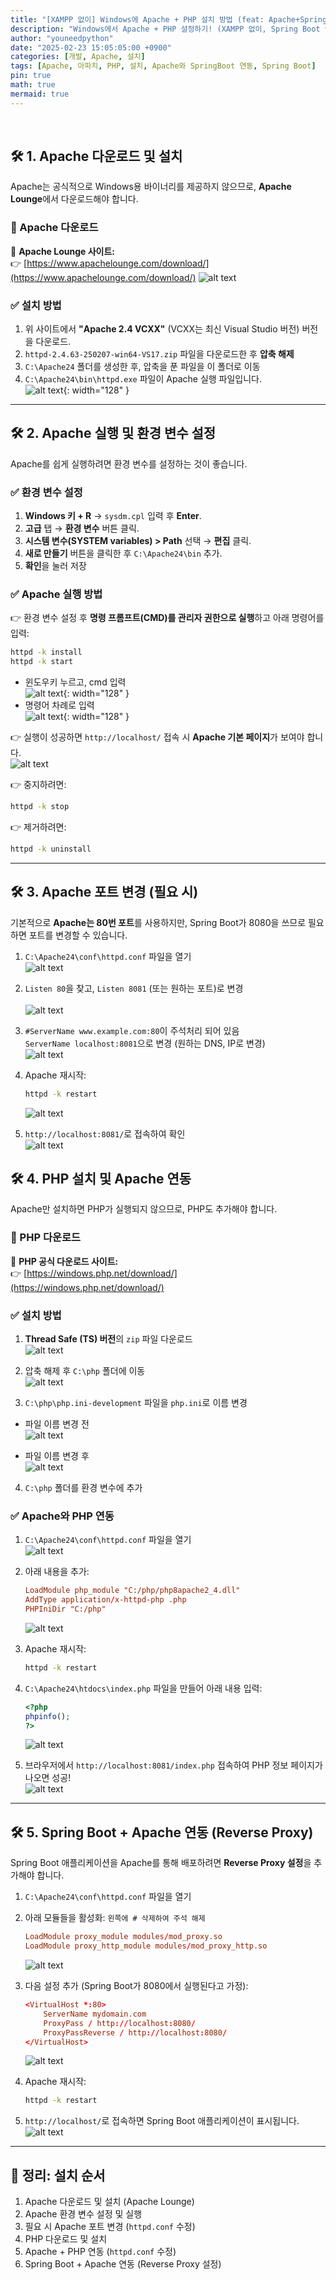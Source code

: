```yaml
---
title: "[XAMPP 없이] Windows에 Apache + PHP 설치 방법 (feat: Apache+SpringBoot 연동)"
description: "Windows에서 Apache + PHP 설정하기! (XAMPP 없이, Spring Boot 연동까지)"
author: "youneedpython"
date: "2025-02-23 15:05:05:00 +0900" 
categories: [개발, Apache, 설치]
tags: [Apache, 아파치, PHP, 설치, Apache와 SpringBoot 연동, Spring Boot]
pin: true
math: true
mermaid: true
---
```


<br/>



## 🛠 **1. Apache 다운로드 및 설치**
Apache는 공식적으로 Windows용 바이너리를 제공하지 않으므로, **Apache Lounge**에서 다운로드해야 합니다.

### 🔗 Apache 다운로드
📌 **Apache Lounge 사이트:**  
👉 [https://www.apachelounge.com/download/](https://www.apachelounge.com/download/)
![alt text](../assets/img/2025-02-23/apache-dowload-site.png)

### ✅ **설치 방법**
1. 위 사이트에서 **"Apache 2.4 VCXX"** (VCXX는 최신 Visual Studio 버전) 버전을 다운로드.
2. `httpd-2.4.63-250207-win64-VS17.zip` 파일을 다운로드한 후 **압축 해제**
3. `C:\Apache24` 폴더를 생성한 후, 압축을 푼 파일을 이 폴더로 이동
4. `C:\Apache24\bin\httpd.exe` 파일이 Apache 실행 파일입니다.  
![alt text](../assets/img/2025-02-23/apache-bin-folder.png){: width="128" }

---

## 🛠 **2. Apache 실행 및 환경 변수 설정**
Apache를 쉽게 실행하려면 환경 변수를 설정하는 것이 좋습니다.

### ✅ **환경 변수 설정**
1. **Windows 키 + R** → `sysdm.cpl` 입력 후 **Enter**.
2. **고급** 탭 → **환경 변수** 버튼 클릭.
3. **시스템 변수(SYSTEM variables) > Path** 선택 → **편집** 클릭.
4. **새로 만들기** 버튼을 클릭한 후 `C:\Apache24\bin` 추가.
5. **확인**을 눌러 저장

### ✅ **Apache 실행 방법**
👉 환경 변수 설정 후 **명령 프롬프트(CMD)를 관리자 권한으로 실행**하고 아래 명령어를 입력:
```bash
httpd -k install
httpd -k start
```  
* 윈도우키 누르고, cmd 입력  
![alt text](../assets/img/2025-02-23/apache-cmd-run.png){: width="128" }    
* 명령어 차례로 입력  
![alt text](../assets/img/2025-02-23/apache-install.png){: width="128" }    


👉 실행이 성공하면 `http://localhost/` 접속 시 **Apache 기본 페이지**가 보여야 합니다.  
![alt text](../assets/img/2025-02-23/apache-web.png)

👉 중지하려면:
```bash
httpd -k stop
```
👉 제거하려면:
```bash
httpd -k uninstall
```

---

## 🛠 **3. Apache 포트 변경 (필요 시)**
기본적으로 **Apache는 80번 포트**를 사용하지만, Spring Boot가 8080을 쓰므로 필요하면 포트를 변경할 수 있습니다.

1. `C:\Apache24\conf\httpd.conf` 파일을 열기  
![alt text](../assets/img/2025-02-23/apache-conf-httpd.png)  

2. `Listen 80`을 찾고, `Listen 8081` (또는 원하는 포트)로 변경<br/>  
![alt text](../assets/img/2025-02-23/apache-httpd-setting-listen.png)

3. `#ServerName www.example.com:80`이 주석처리 되어 있음  
`ServerName localhost:8081`으로 변경 (원하는 DNS, IP로 변경)  
![alt text](../assets/img/2025-02-23/apache-httpd-setting-servername.png)

4. Apache 재시작:
   ```bash
   httpd -k restart
   ```  
   ![alt text](../assets/img/2025-02-23/apache-cmd-restart.png)

5. `http://localhost:8081/`로 접속하여 확인  
![alt text](../assets/img/2025-02-23/apache-web-after-change-port.png)


## 🛠 **4. PHP 설치 및 Apache 연동**
Apache만 설치하면 PHP가 실행되지 않으므로, PHP도 추가해야 합니다.

### 🔗 PHP 다운로드
📌 **PHP 공식 다운로드 사이트:**  
👉 [https://windows.php.net/download/](https://windows.php.net/download/)

### ✅ **설치 방법**  
1. **Thread Safe (TS) 버전**의 `zip` 파일 다운로드  
![alt text](../assets/img/2025-02-23/php-download.png)

2. 압축 해제 후 `C:\php` 폴더에 이동  
![alt text](../assets/img/2025-02-23/php-folder-unzip.png)

3. `C:\php\php.ini-development` 파일을 `php.ini`로 이름 변경  
* 파일 이름 변경 전  
![alt text](../assets/img/2025-02-23/php-ini-before-change-name.png)

* 파일 이름 변경 후  
![alt text](../assets/img/2025-02-23/php-ini-after-change-name.png)

4. `C:\php` 폴더를 환경 변수에 추가

### ✅ **Apache와 PHP 연동**
1. `C:\Apache24\conf\httpd.conf` 파일을 열기  
![alt text](../assets/img/2025-02-23/apache-httpd-setting-php.png)

2. 아래 내용을 추가:
   ```conf
   LoadModule php_module "C:/php/php8apache2_4.dll"
   AddType application/x-httpd-php .php
   PHPIniDir "C:/php"
   ```  

   ![alt text](../assets/img/2025-02-23/apache-httpd-setting-module.png)

3. Apache 재시작:
   ```bash
   httpd -k restart
   ```
4. `C:\Apache24\htdocs\index.php` 파일을 만들어 아래 내용 입력:
   ```php
   <?php
   phpinfo();
   ?>
   ```  

   ![alt text](../assets/img/2025-02-23/php-index-file.png)

5. 브라우저에서 `http://localhost:8081/index.php` 접속하여 PHP 정보 페이지가 나오면 성공!  
![alt text](../assets/img/2025-02-23/php-index-web.png)

---

## 🛠 **5. Spring Boot + Apache 연동 (Reverse Proxy)**
Spring Boot 애플리케이션을 Apache를 통해 배포하려면 **Reverse Proxy 설정**을 추가해야 합니다.

1. `C:\Apache24\conf\httpd.conf` 파일을 열기

2. 아래 모듈들을 활성화: ```왼쪽에 # 삭제하여 주석 해제```
   ```conf
   LoadModule proxy_module modules/mod_proxy.so
   LoadModule proxy_http_module modules/mod_proxy_http.so
   ```
   ![alt text](../assets/img/2025-02-23/proxy-setting-1-apache-httpd.png)

3. 다음 설정 추가 (Spring Boot가 8080에서 실행된다고 가정):
   ```conf
   <VirtualHost *:80>
       ServerName mydomain.com
       ProxyPass / http://localhost:8080/
       ProxyPassReverse / http://localhost:8080/
   </VirtualHost>
   ```
   ![alt text](../assets/img/2025-02-23/proxy-setting-2-httpd-virtualhost.png)

4. Apache 재시작:
   ```bash
   httpd -k restart
   ```

5. `http://localhost/`로 접속하면 Spring Boot 애플리케이션이 표시됩니다.  
![alt text](../assets/img/2025-02-23/springboot-web.png)

---

## 🎯 **정리: 설치 순서**
1. Apache 다운로드 및 설치 (Apache Lounge)
2. Apache 환경 변수 설정 및 실행
3. 필요 시 Apache 포트 변경 (`httpd.conf` 수정)
4. PHP 다운로드 및 설치
5. Apache + PHP 연동 (`httpd.conf` 수정)
6. Spring Boot + Apache 연동 (Reverse Proxy 설정)
